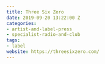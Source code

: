 ```yaml
---
title: Three Six Zero
date: 2019-09-20 13:22:00 Z
categories:
- artist-and-label-press
- specialist-radio-and-club
tags:
- label
website: https://threesixzero.com/
---
```


